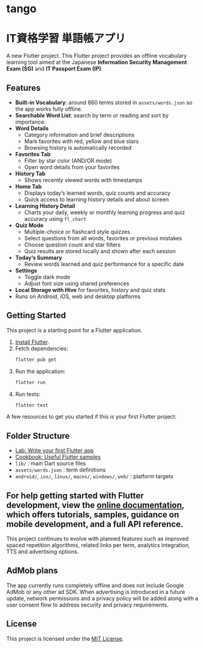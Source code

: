 # tango
# IT資格学習 単語帳アプリ

A new Flutter project.
This Flutter project provides an offline vocabulary learning tool aimed at the Japanese **Information Security Management Exam (SG)** and **IT Passport Exam (IP)**.

## Features

- **Built-in Vocabulary**: around 860 terms stored in `assets/words.json` so the app works fully offline.
- **Searchable Word List**: search by term or reading and sort by importance.
- **Word Details**
  - Category information and brief descriptions
  - Mark favorites with red, yellow and blue stars
  - Browsing history is automatically recorded
- **Favorites Tab**
  - Filter by star color (AND/OR mode)
  - Open word details from your favorites
- **History Tab**
  - Shows recently viewed words with timestamps
- **Home Tab**
  - Displays today’s learned words, quiz counts and accuracy
  - Quick access to learning history details and about screen
- **Learning History Detail**
  - Charts your daily, weekly or monthly learning progress and quiz accuracy using `fl_chart`
- **Quiz Mode**
  - Multiple-choice or flashcard style quizzes
  - Select questions from all words, favorites or previous mistakes
  - Choose question count and star filters
  - Quiz results are stored locally and shown after each session
- **Today’s Summary**
  - Review words learned and quiz performance for a specific date
- **Settings**
  - Toggle dark mode
  - Adjust font size using shared preferences
- **Local Storage with Hive** for favorites, history and quiz stats
- Runs on Android, iOS, web and desktop platforms

## Getting Started

This project is a starting point for a Flutter application.
1. [Install Flutter](https://docs.flutter.dev/get-started/install).
2. Fetch dependencies:
   ```bash
   flutter pub get
   ```
3. Run the application:
   ```bash
   flutter run
   ```
4. Run tests:
   ```bash
   flutter test
   ```

A few resources to get you started if this is your first Flutter project:
## Folder Structure

- [Lab: Write your first Flutter app](https://docs.flutter.dev/get-started/codelab)
- [Cookbook: Useful Flutter samples](https://docs.flutter.dev/cookbook)
- `lib/` : main Dart source files
- `assets/words.json` : term definitions
- `android/`, `ios/`, `linux/`, `macos/`, `windows/`, `web/` : platform targets

For help getting started with Flutter development, view the
[online documentation](https://docs.flutter.dev/), which offers tutorials,
samples, guidance on mobile development, and a full API reference.
---
This project continues to evolve with planned features such as improved spaced repetition algorithms, related links per term, analytics integration, TTS and advertising options.

## AdMob plans

The app currently runs completely offline and does not include Google AdMob or any other ad SDK. When advertising is introduced in a future update, network permissions and a privacy policy will be added along with a user consent flow to address security and privacy requirements.

## License

This project is licensed under the [MIT License](LICENSE).
